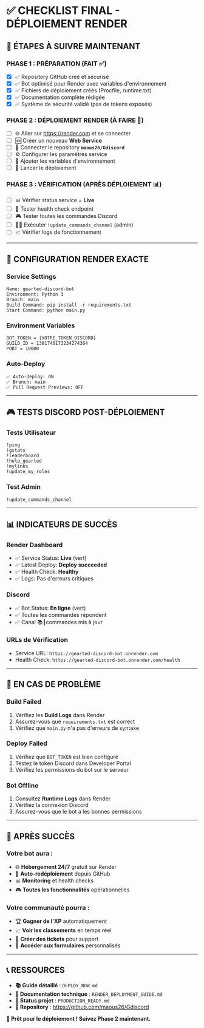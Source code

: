 # ✅ CHECKLIST FINAL - DÉPLOIEMENT RENDER

## 🎯 **ÉTAPES À SUIVRE MAINTENANT**

### **PHASE 1 : PRÉPARATION (FAIT ✅)**
- [x] ✅ Repository GitHub créé et sécurisé
- [x] ✅ Bot optimisé pour Render avec variables d'environnement
- [x] ✅ Fichiers de déploiement créés (Procfile, runtime.txt)
- [x] ✅ Documentation complète rédigée
- [x] ✅ Système de sécurité validé (pas de tokens exposés)

### **PHASE 2 : DÉPLOIEMENT RENDER (À FAIRE 🎯)**
- [ ] 🌐 Aller sur https://render.com et se connecter
- [ ] 🆕 Créer un nouveau **Web Service**
- [ ] 🔗 Connecter le repository **`maous26/Gdiscord`**
- [ ] ⚙️ Configurer les paramètres service
- [ ] 🔐 Ajouter les variables d'environnement
- [ ] 🚀 Lancer le déploiement

### **PHASE 3 : VÉRIFICATION (APRÈS DÉPLOIEMENT 📊)**
- [ ] 📊 Vérifier status service = **Live**
- [ ] 🏥 Tester health check endpoint
- [ ] 🎮 Tester toutes les commandes Discord
- [ ] 👨‍💼 Exécuter `!update_commands_channel` (admin)
- [ ] 📈 Vérifier logs de fonctionnement

---

## 🔧 **CONFIGURATION RENDER EXACTE**

### **Service Settings**
```
Name: gearted-discord-bot
Environment: Python 3
Branch: main
Build Command: pip install -r requirements.txt
Start Command: python main.py
```

### **Environment Variables**
```env
BOT_TOKEN = [VOTRE_TOKEN_DISCORD]
GUILD_ID = 1381740173234274364
PORT = 10000
```

### **Auto-Deploy**
```
✅ Auto-Deploy: ON
✅ Branch: main
✅ Pull Request Previews: OFF
```

---

## 🎮 **TESTS DISCORD POST-DÉPLOIEMENT**

### **Tests Utilisateur**
```discord
!ping
!gstats
!leaderboard  
!help_gearted
!mylinks
!update_my_roles
```

### **Test Admin**
```discord
!update_commands_channel
```

---

## 📊 **INDICATEURS DE SUCCÈS**

### **Render Dashboard**
- ✅ Service Status: **Live** (vert)
- ✅ Latest Deploy: **Deploy succeeded**
- ✅ Health Check: **Healthy**
- ✅ Logs: Pas d'erreurs critiques

### **Discord**
- ✅ Bot Status: **En ligne** (vert)
- ✅ Toutes les commandes répondent
- ✅ Canal 📚┃commandes mis à jour

### **URLs de Vérification**
- Service URL: `https://gearted-discord-bot.onrender.com`
- Health Check: `https://gearted-discord-bot.onrender.com/health`

---

## 🚨 **EN CAS DE PROBLÈME**

### **Build Failed**
1. Vérifiez les **Build Logs** dans Render
2. Assurez-vous que `requirements.txt` est correct
3. Vérifiez que `main.py` n'a pas d'erreurs de syntaxe

### **Deploy Failed**
1. Vérifiez que `BOT_TOKEN` est bien configuré
2. Testez le token Discord dans Developer Portal
3. Vérifiez les permissions du bot sur le serveur

### **Bot Offline**
1. Consultez **Runtime Logs** dans Render
2. Vérifiez la connexion Discord
3. Assurez-vous que le bot a les bonnes permissions

---

## 🎊 **APRÈS SUCCÈS**

### **Votre bot aura :**
- 🌐 **Hébergement 24/7** gratuit sur Render
- 🔄 **Auto-redéploiement** depuis GitHub
- 📊 **Monitoring** et health checks
- 🎮 **Toutes les fonctionnalités** opérationnelles

### **Votre communauté pourra :**
- 🏆 **Gagner de l'XP** automatiquement
- 📈 **Voir les classements** en temps réel
- 🎫 **Créer des tickets** pour support
- 🔗 **Accéder aux formulaires** personnalisés

---

## 📞 **RESSOURCES**

- **📚 Guide détaillé** : `DEPLOY_NOW.md`
- **🔧 Documentation technique** : `RENDER_DEPLOYMENT_GUIDE.md`
- **🎯 Status projet** : `PRODUCTION_READY.md`
- **🐙 Repository** : https://github.com/maous26/Gdiscord

**🚀 Prêt pour le déploiement ! Suivez Phase 2 maintenant.**
